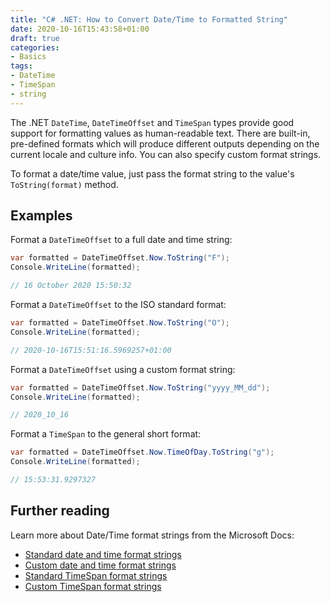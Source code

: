 ```yaml
---
title: "C# .NET: How to Convert Date/Time to Formatted String"
date: 2020-10-16T15:43:58+01:00
draft: true
categories:
- Basics
tags:
- DateTime
- TimeSpan
- string
---
```


The .NET `DateTime`, `DateTimeOffset` and `TimeSpan` types provide good
support for formatting values as human-readable text. There are built-in,
pre-defined formats which will produce different outputs depending on the
current locale and culture info. You can also specify custom format
strings.

<!--more-->

To format a date/time value, just pass the format string to the value's
`ToString(format)` method.

## Examples

Format a `DateTimeOffset` to a full date and time string:

```csharp
var formatted = DateTimeOffset.Now.ToString("F");
Console.WriteLine(formatted);

// 16 October 2020 15:50:32
```

Format a `DateTimeOffset` to the ISO standard format:

```csharp
var formatted = DateTimeOffset.Now.ToString("O");
Console.WriteLine(formatted);

// 2020-10-16T15:51:16.5969257+01:00
```

Format a `DateTimeOffset` using a custom format string:

```csharp
var formatted = DateTimeOffset.Now.ToString("yyyy_MM_dd");
Console.WriteLine(formatted);

// 2020_10_16
```

Format a `TimeSpan` to the general short format:

```csharp
var formatted = DateTimeOffset.Now.TimeOfDay.ToString("g");
Console.WriteLine(formatted);

// 15:53:31.9297327
```

## Further reading

Learn more about Date/Time format strings from the Microsoft Docs:

- [Standard date and time format strings](https://docs.microsoft.com/dotnet/standard/base-types/standard-date-and-time-format-strings?WT.mc_id=DOP-MVP-4032540)
- [Custom date and time format strings](https://docs.microsoft.com/en-us/dotnet/standard/base-types/custom-date-and-time-format-strings?WT.mc_id=DOP-MVP-4032540)
- [Standard TimeSpan format strings](https://docs.microsoft.com/en-us/dotnet/standard/base-types/standard-timespan-format-strings?WT.mc_id=DOP-MVP-4032540)
- [Custom TimeSpan format strings](https://docs.microsoft.com/en-us/dotnet/standard/base-types/custom-timespan-format-strings?WT.mc_id=DOP-MVP-4032540)
